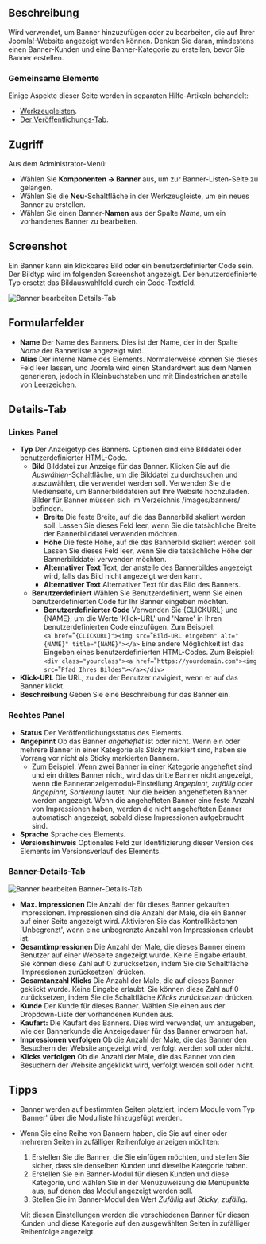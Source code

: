<!-- Filename: Help4.x:Banners:_Edit / Display title: Banner: Bearbeiten -->

## Beschreibung

Wird verwendet, um Banner hinzuzufügen oder zu bearbeiten, die auf Ihrer Joomla!-Website angezeigt werden können. Denken Sie daran, mindestens einen Banner-Kunden und eine Banner-Kategorie zu erstellen, bevor Sie Banner erstellen.

### Gemeinsame Elemente

Einige Aspekte dieser Seite werden in separaten Hilfe-Artikeln behandelt:

* [Werkzeugleisten](jdocmanual?article=help/common-elements/toolbars).
* [Der Veröffentlichungs-Tab](jdocmanual?article=help/common-elements/edit-publishing).

## Zugriff

Aus dem Administrator-Menü:
- Wählen Sie **Komponenten → Banner** aus, um zur Banner-Listen-Seite zu gelangen.
- Wählen Sie die **Neu**-Schaltfläche in der Werkzeugleiste, um ein neues Banner zu erstellen.
- Wählen Sie einen Banner-**Namen** aus der Spalte *Name*, um ein vorhandenes Banner zu bearbeiten.

## Screenshot

Ein Banner kann ein klickbares Bild oder ein benutzerdefinierter Code sein. Der Bildtyp wird im folgenden Screenshot angezeigt. Der benutzerdefinierte Typ ersetzt das Bildauswahlfeld durch ein Code-Textfeld.

![Banner bearbeiten Details-Tab](../../../de/images/banners/banners-edit-details-tab.png)

## Formularfelder

- **Name** Der Name des Banners. Dies ist der Name, der in der Spalte *Name* der Bannerliste angezeigt wird.
- **Alias** Der interne Name des Elements. Normalerweise können Sie dieses Feld leer lassen, und Joomla wird einen Standardwert aus dem Namen generieren, jedoch in Kleinbuchstaben und mit Bindestrichen anstelle von Leerzeichen.

## Details-Tab

### Linkes Panel

- **Typ** Der Anzeigetyp des Banners. Optionen sind eine Bilddatei oder benutzerdefinierter HTML-Code.
  - **Bild** Bilddatei zur Anzeige für das Banner. Klicken Sie auf die *Auswählen*-Schaltfläche, um die Bilddatei zu durchsuchen und auszuwählen, die verwendet werden soll. Verwenden Sie die Medienseite, um Bannerbilddateien auf Ihre Website hochzuladen. Bilder für Banner müssen sich im Verzeichnis /images/banners/ befinden.
    - **Breite** Die feste Breite, auf die das Bannerbild skaliert werden soll. Lassen Sie dieses Feld leer, wenn Sie die tatsächliche Breite der Bannerbilddatei verwenden möchten.
    - **Höhe** Die feste Höhe, auf die das Bannerbild skaliert werden soll. Lassen Sie dieses Feld leer, wenn Sie die tatsächliche Höhe der Bannerbilddatei verwenden möchten.
    - **Alternativer Text** Text, der anstelle des Bannerbildes angezeigt wird, falls das Bild nicht angezeigt werden kann.
    - **Alternativer Text** Alternativer Text für das Bild des Banners.
  - **Benutzerdefiniert** Wählen Sie Benutzerdefiniert, wenn Sie einen benutzerdefinierten Code für Ihr Banner eingeben möchten.
    - **Benutzerdefinierter Code** Verwenden Sie {CLICKURL} und {NAME}, um die Werte 'Klick-URL' und 'Name' in Ihren benutzerdefinierten Code einzufügen. Zum Beispiel:<br>
    `<a href=`&#34;`{CLICKURL}"><img src=`&#34;`Bild-URL eingeben" alt="{NAME}" title="{NAME}"></a>`
    Eine andere Möglichkeit ist das Eingeben eines benutzerdefinierten HTML-Codes. Zum Beispiel:<br>
    `<div class="yourclass"><a href=`&#34;`https://yourdomain.com"><img src=`&#34;`Pfad Ihres Bildes"></a></div>`
- **Klick-URL** Die URL, zu der der Benutzer navigiert, wenn er auf das Banner klickt.
- **Beschreibung** Geben Sie eine Beschreibung für das Banner ein.

### Rechtes Panel

- **Status** Der Veröffentlichungsstatus des Elements.
- **Angepinnt** Ob das Banner *angeheftet* ist oder nicht. Wenn ein oder mehrere Banner in einer Kategorie als *Sticky* markiert sind, haben sie Vorrang vor nicht als Sticky markierten Bannern.
    - Zum Beispiel: Wenn zwei Banner in einer Kategorie angeheftet sind und ein drittes Banner nicht, wird das dritte Banner nicht angezeigt, wenn die Banneranzeigemodul-Einstellung *Angepinnt, zufällig* oder *Angepinnt, Sortierung* lautet. Nur die beiden angehefteten Banner werden angezeigt. Wenn die angehefteten Banner eine feste Anzahl von Impressionen haben, werden die nicht angehefteten Banner automatisch angezeigt, sobald diese Impressionen aufgebraucht sind.
- **Sprache** Sprache des Elements.
- **Versionshinweis** Optionales Feld zur Identifizierung dieser Version des Elements im Versionsverlauf des Elements.

### Banner-Details-Tab

![Banner bearbeiten Banner-Details-Tab](../../../de/images/banners/banners-edit-banner-details-tab.png)

- **Max. Impressionen** Die Anzahl der für dieses Banner gekauften Impressionen. Impressionen sind die Anzahl der Male, die ein Banner auf einer Seite angezeigt wird. Aktivieren Sie das Kontrollkästchen 'Unbegrenzt', wenn eine unbegrenzte Anzahl von Impressionen erlaubt ist.
- **Gesamtimpressionen** Die Anzahl der Male, die dieses Banner einem Benutzer auf einer Webseite angezeigt wurde. Keine Eingabe erlaubt. Sie können diese Zahl auf 0 zurücksetzen, indem Sie die Schaltfläche 'Impressionen zurücksetzen' drücken.
- **Gesamtanzahl Klicks** Die Anzahl der Male, die auf dieses Banner geklickt wurde. Keine Eingabe erlaubt. Sie können diese Zahl auf 0 zurücksetzen, indem Sie die Schaltfläche *Klicks zurücksetzen* drücken.
- **Kunde** Der Kunde für dieses Banner. Wählen Sie einen aus der Dropdown-Liste der vorhandenen Kunden aus.
- **Kaufart:** Die Kaufart des Banners. Dies wird verwendet, um anzugeben, wie der Bannerkunde die Anzeigedauer für das Banner erworben hat.
- **Impressionen verfolgen** Ob die Anzahl der Male, die das Banner den Besuchern der Website angezeigt wird, verfolgt werden soll oder nicht.
- **Klicks verfolgen** Ob die Anzahl der Male, die das Banner von den Besuchern der Website angeklickt wird, verfolgt werden soll oder nicht.

## Tipps

- Banner werden auf bestimmten Seiten platziert, indem Module vom Typ 'Banner' über die Modulliste hinzugefügt werden.
- Wenn Sie eine Reihe von Bannern haben, die Sie auf einer oder mehreren Seiten in zufälliger Reihenfolge anzeigen möchten:
  1.  Erstellen Sie die Banner, die Sie einfügen möchten, und stellen Sie sicher, dass sie denselben Kunden und dieselbe Kategorie haben.
  2.  Erstellen Sie ein Banner-Modul für diesen Kunden und diese Kategorie, und wählen Sie in der Menüzuweisung die Menüpunkte aus, auf denen das Modul angezeigt werden soll.
  3.  Stellen Sie im Banner-Modul den Wert *Zufällig* auf *Sticky, zufällig*.

  Mit diesen Einstellungen werden die verschiedenen Banner für diesen Kunden und diese Kategorie auf den ausgewählten Seiten in zufälliger Reihenfolge angezeigt.

<!-- Translated from English with ChatGPT 2024-09-01 -->
